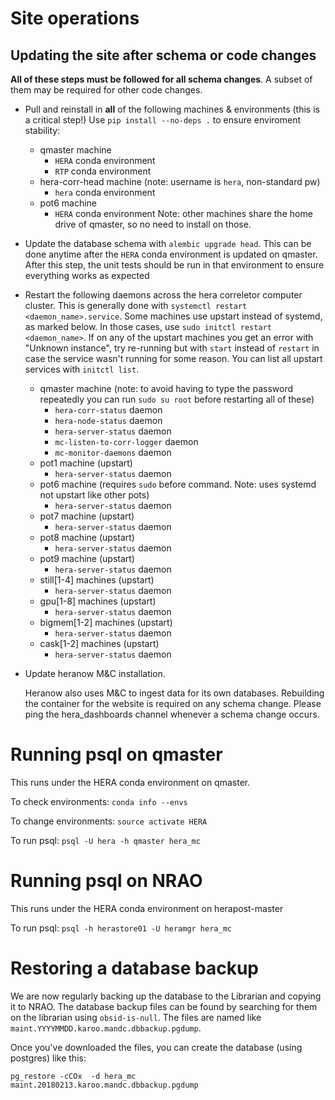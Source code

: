 Site operations
===============

## Updating the site after schema or code changes

**All of these steps must be followed for all schema changes**. A subset of them may be
required for other code changes.

- Pull and reinstall in **all** of the following machines & environments
(this is a critical step!) Use `pip install --no-deps .` to ensure enviroment stability:

  - qmaster machine
    - `HERA` conda environment
    - `RTP` conda environment
  - hera-corr-head machine (note: username is `hera`, non-standard pw)
    - `hera` conda environment
  - pot6 machine
    - `HERA` conda environment
  Note: other machines share the home drive of qmaster, so no need to install on those.

- Update the database schema with `alembic upgrade head`. This can be done anytime after
the `HERA` conda environment is updated on qmaster. After this step, the unit tests
should be run in that environment to ensure everything works as expected

- Restart the following daemons across the hera correletor computer cluster.
This is generally done with `systemctl restart <daemon_name>.service`. Some
machines use upstart instead of systemd, as marked below. In those cases, use
`sudo initctl restart <daemon_name>`. If on any of the upstart machines you get an error
with "Unknown instance", try re-running but with `start` instead of `restart` in case
the service wasn't running for some reason. You can list all upstart services with `initctl list`.

  - qmaster machine (note: to avoid having to type the password repeatedly you can run
  `sudo su root` before restarting all of these)
    - `hera-corr-status` daemon
    - `hera-node-status` daemon
    - `hera-server-status` daemon
    - `mc-listen-to-corr-logger` daemon
    - `mc-monitor-daemons` daemon
  - pot1 machine (upstart)
    - `hera-server-status` daemon
  - pot6 machine (requires `sudo` before command. Note: uses systemd not upstart like other pots)
    - `hera-server-status` daemon
  - pot7 machine (upstart)
    - `hera-server-status` daemon
  - pot8 machine (upstart)
    - `hera-server-status` daemon
  - pot9 machine (upstart)
    - `hera-server-status` daemon
  - still[1-4] machines (upstart)
    - `hera-server-status` daemon
  - gpu[1-8] machines (upstart)
    - `hera-server-status` daemon
  - bigmem[1-2] machines (upstart)
    - `hera-server-status` daemon
  - cask[1-2] machines (upstart)
    - `hera-server-status` daemon

- Update heranow M&C installation.

    Heranow also uses M&C to ingest data for its own databases.
    Rebuilding the container for the website is required on any schema change.
    Please ping the hera_dashboards channel whenever a schema change occurs.

# Running psql on qmaster

This runs under the HERA conda environment on qmaster.

To check environments: `conda info --envs`

To change environments:  `source activate HERA`

To run psql:  `psql -U hera -h qmaster hera_mc`

# Running psql on NRAO

This runs under the HERA conda environment on herapost-master

To run psql: `psql -h herastore01 -U heramgr hera_mc`

# Restoring a database backup

We are now regularly backing up the database to the Librarian and copying it to NRAO.
The database backup files can be found by searching for them on the librarian using
`obsid-is-null`. The files are named like `maint.YYYYMMDD.karoo.mandc.dbbackup.pgdump`.

Once you've downloaded the files, you can create the database (using postgres) like this:

`pg_restore -cCOx  -d hera_mc  maint.20180213.karoo.mandc.dbbackup.pgdump`
